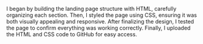 I began by building the landing page structure with HTML, carefully organizing each section. Then, I styled the page using CSS, ensuring it was both visually appealing and responsive. After finalizing the design, I tested the page to confirm everything was working correctly. Finally, I uploaded the HTML and CSS code to GitHub for easy access.

